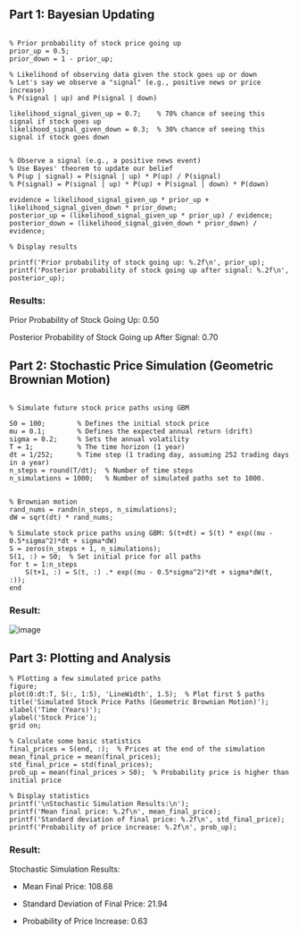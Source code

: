 
## Part 1: Bayesian Updating

```

% Prior probability of stock price going up
prior_up = 0.5;
prior_down = 1 - prior_up;

% Likelihood of observing data given the stock goes up or down
% Let's say we observe a "signal" (e.g., positive news or price increase)
% P(signal | up) and P(signal | down)

likelihood_signal_given_up = 0.7;    % 70% chance of seeing this signal if stock goes up
likelihood_signal_given_down = 0.3;  % 30% chance of seeing this signal if stock goes down


% Observe a signal (e.g., a positive news event)
% Use Bayes' theorem to update our belief
% P(up | signal) = P(signal | up) * P(up) / P(signal)
% P(signal) = P(signal | up) * P(up) + P(signal | down) * P(down)

evidence = likelihood_signal_given_up * prior_up + likelihood_signal_given_down * prior_down;
posterior_up = (likelihood_signal_given_up * prior_up) / evidence;
posterior_down = (likelihood_signal_given_down * prior_down) / evidence;

% Display results

printf('Prior probability of stock going up: %.2f\n', prior_up);
printf('Posterior probability of stock going up after signal: %.2f\n', posterior_up);
```
### Results:

Prior Probability of Stock Going Up: 0.50

Posterior Probability of Stock Going up After Signal: 0.70



## Part 2: Stochastic Price Simulation (Geometric Brownian Motion)

```

% Simulate future stock price paths using GBM

S0 = 100;        % Defines the initial stock price
mu = 0.1;        % Defines the expected annual return (drift)
sigma = 0.2;     % Sets the annual volatility
T = 1;           % The time horizon (1 year)
dt = 1/252;      % Time step (1 trading day, assuming 252 trading days in a year)
n_steps = round(T/dt);  % Number of time steps
n_simulations = 1000;   % Number of simulated paths set to 1000.


% Brownian motion
rand_nums = randn(n_steps, n_simulations);
dW = sqrt(dt) * rand_nums;

% Simulate stock price paths using GBM: S(t+dt) = S(t) * exp((mu - 0.5*sigma^2)*dt + sigma*dW)
S = zeros(n_steps + 1, n_simulations);
S(1, :) = S0;  % Set initial price for all paths
for t = 1:n_steps
    S(t+1, :) = S(t, :) .* exp((mu - 0.5*sigma^2)*dt + sigma*dW(t, :));
end
```

### Result:
![image](https://github.com/user-attachments/assets/4afa8cd2-b62f-406b-b0ec-7f5dbc8deaba)






## Part 3: Plotting and Analysis

```
% Plotting a few simulated price paths
figure;
plot(0:dt:T, S(:, 1:5), 'LineWidth', 1.5);  % Plot first 5 paths
title('Simulated Stock Price Paths (Geometric Brownian Motion)');
xlabel('Time (Years)');
ylabel('Stock Price');
grid on;

% Calculate some basic statistics
final_prices = S(end, :);  % Prices at the end of the simulation
mean_final_price = mean(final_prices);
std_final_price = std(final_prices);
prob_up = mean(final_prices > S0);  % Probability price is higher than initial price

% Display statistics
printf('\nStochastic Simulation Results:\n');
printf('Mean final price: %.2f\n', mean_final_price);
printf('Standard deviation of final price: %.2f\n', std_final_price);
printf('Probability of price increase: %.2f\n', prob_up);
```

### Result:

Stochastic Simulation Results:

- Mean Final Price: 108.68

- Standard Deviation of Final Price: 21.94

- Probability of Price Increase: 0.63
